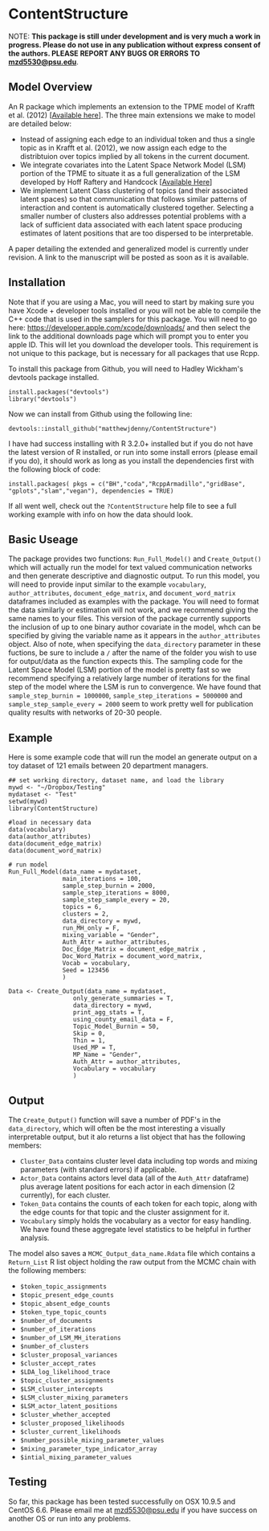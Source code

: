# ContentStructure

NOTE: **This package is still under development and is very much a work in progress. Please do not use in any publication without express consent of the authors. PLEASE REPORT ANY BUGS OR ERRORS TO <mzd5530@psu.edu>**. 

## Model Overview 

An R package which implements an extension to the TPME model of Krafft et al. (2012) [[Available here](http://dirichlet.net/pdf/krafft12topic-partitioned.pdf)].  The three main extensions we make to model are detailed below:

*  Instead of assigning each edge to an individual token and thus a single topic as in Krafft et al. (2012), we now assign each edge to the distribtuion over topics implied by all tokens in the current document.
*  We integrate covariates into the Latent Space Network Model (LSM) portion of the TPME to situate it as a full generalization of the LSM developed by Hoff Raftery and Handcock [[Available Here](http://www.stat.cmu.edu/~brian/905-2009/all-papers/hoff-raftery-handcock-2002-jasa.pdf)]
*  We implement Latent Class clustering of topics (and their associated latent spaces) so that communication that follows similar patterns of interaction and content is automatically clustered together. Selecting a smaller number of clusters also addresses potential problems with a lack of sufficient data associated with each latent space producing estimates of latent positions that are too dispersed to be interpretable.

A paper detailing the extended and generalized model is currently under revision. A link to the manuscript will be posted as soon as it is available.

## Installation

Note that if you are using a Mac, you will need to start by making sure you have Xcode + developer tools installed or you will not be able to compile the C++ code that is used in the samplers for this package. You will need to go here: <https://developer.apple.com/xcode/downloads/> and then select the link to the additional downloads page which will prompt you to enter you apple ID. This will let you download the developer tools. This requirement is not unique to this package, but is necessary for all packages that use Rcpp.  
  
To install this package from Github, you will need to Hadley Wickham's devtools package installed.

    install.packages("devtools")
    library("devtools")
    
Now we can install from Github using the following line:

    devtools::install_github("matthewjdenny/ContentStructure")

I have  had success installing with R 3.2.0+ installed but if you do not have the latest version of R installed, or run into some install errors (please email if you do), it should work as long as you install the dependencies first with the following block of code:

    install.packages( pkgs = c("BH","coda","RcppArmadillo","gridBase",
    "gplots","slam","vegan"), dependencies = TRUE)

If all went well, check out the `?ContentStructure` help file to see a full working example with info on how the data should look. 

## Basic Useage

The package provides two functions: `Run_Full_Model()` and `Create_Output()` which will actually run the model for text valued communication networks and then generate descriptive and diagnostic output. To run this model, you will need to provide input similar to the example `vocabulary`, `author_attributes`, `document_edge_matrix`, and `document_word_matrix`  dataframes included as examples with the package. You will need to format the data similarly or estimation will not work, and we recommend giving the same names to your files. This version of the package currently supports the inclusion of up to one binary author covariate in the model, whch can be specified by giving the variable name as it appears in the `author_attributes` object. Also of note, when specifying the `data_directory` parameter in these fuctions, be sure to include a `/` after the name of the folder you wish to use for output/data as the function expects this. The sampling code for the Latent Space Model (LSM) portion of the model is pretty fast so we recommend specifying a relatively large number of iterations for the final step of the model where the LSM is run to convergence. We have found that  `sample_step_burnin = 1000000`, `sample_step_iterations = 5000000` and `sample_step_sample_every = 2000` seem to work pretty well for publication quality results with networks of 20-30 people. 

## Example

Here is some example code that will run the model an generate output on a toy dataset of 121 emails between 20 department managers. 

    ## set working directory, dataset name, and load the library 
    mywd <- "~/Dropbox/Testing"
    mydataset <- "Test"
    setwd(mywd)
    library(ContentStructure)  
    
    #load in necessary data
    data(vocabulary)
    data(author_attributes)
    data(document_edge_matrix)
    data(document_word_matrix)  
      
    # run model
    Run_Full_Model(data_name = mydataset,  
                   main_iterations = 100, 
                   sample_step_burnin = 2000, 
                   sample_step_iterations = 8000,
                   sample_step_sample_every = 20,
                   topics = 6,
                   clusters = 2,
                   data_directory = mywd,
                   run_MH_only = F,
                   mixing_variable = "Gender",
                   Auth_Attr = author_attributes, 
                   Doc_Edge_Matrix = document_edge_matrix ,
                   Doc_Word_Matrix = document_word_matrix, 
                   Vocab = vocabulary,
    			   Seed = 123456
                   )  
                     
    Data <- Create_Output(data_name = mydataset,
              		  only_generate_summaries = T, 
                      data_directory = mywd,
                      print_agg_stats = T,
                      using_county_email_data = F,
                      Topic_Model_Burnin = 50,
                      Skip = 0, 
                      Thin = 1,
                      Used_MP = T,
                      MP_Name = "Gender",
                      Auth_Attr = author_attributes,
                      Vocabulary = vocabulary
                      )
                          
## Output

The `Create_Output()` function will save a number of PDF's in the `data_directory`, which will often be the most interesting a visually interpretable output, but it alo returns a list object that has the following members: 

* `Cluster_Data` contains cluster level data including top words and mixing parameters (with standard errors) if applicable.
* `Actor_Data` contains actors level data (all of the `Auth_Attr` dataframe) plus average latent positions for each actor in each dimension (2 currently), for each cluster. 
* `Token_Data` contains the counts of each token for each topic, along with the edge counts for that topic and the cluster assignment for it. 
* `Vocabulary` simply holds the vocabulary as a vector for easy handling. We have found these aggregate level statistics to be helpful in further analysis.

The model also saves a `MCMC_Output_data_name.Rdata` file which contains a `Return_List` R list object holding the raw output from the MCMC chain with the following members:

* `$token_topic_assignments`
* `$topic_present_edge_counts`
* `$topic_absent_edge_counts`
* `$token_type_topic_counts`
* `$number_of_documents`
* `$number_of_iterations`
* `$number_of_LSM_MH_iterations` 
* `$number_of_clusters`
* `$cluster_proposal_variances`
* `$cluster_accept_rates`
* `$LDA_log_likelihood_trace`
* `$topic_cluster_assignments`
* `$LSM_cluster_intercepts`
* `$LSM_cluster_mixing_parameters`
* `$LSM_actor_latent_positions`
* `$cluster_whether_accepted`
* `$cluster_proposed_likelihoods`
* `$cluster_current_likelihoods`
* `$number_possible_mixing_parameter_values`
* `$mixing_parameter_type_indicator_array`
* `$intial_mixing_parameter_values`

## Testing
            
So far, this package has been tested successfully on OSX 10.9.5 and CentOS 6.6. Please email me at <mzd5530@psu.edu> if you have success on another OS or run into any problems.
